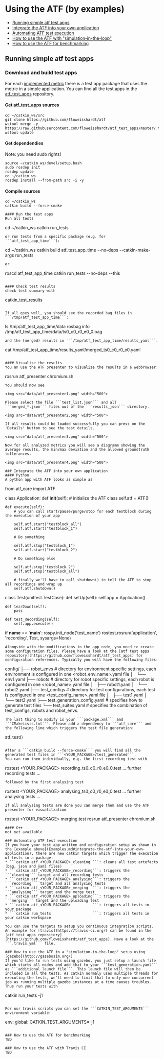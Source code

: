 # Using the ATF (by examples)
* [Running simple atf test apps](Examples.md#running-simple-atf-test-apps)
* [Integrate the ATF into your own application](Examples.md#integrate-the-atf-into-your-own-application)
* [Automating ATF test execution](Examples.md#automating-atf-test-execution)
* [How to use the ATF with "simulation-in-the-loop"](Examples.md#how-to-use-the-atf-in-a-simulation-in-the-loop-setup-using-gazebo)
* [How to use the ATF for benchmarking](Examples.md#how-to-use-the-atf-for-benchmarking)

## Running simple atf test apps
### Download and build test apps
For each [implemented metric](../README.md#implemented-metrics) there is a test app package that uses the metric in a simple application. You can find all the test apps in the [atf_test_apps](https://github.com/floweisshardt/atf_test_apps) repository.

#### Get atf_test_apps sources
```
cd ~/catkin_ws/src
git clone https://github.com/floweisshardt/atf
wstool merge -y https://raw.githubusercontent.com/floweisshardt/atf_test_apps/master/.travis.rosinstall
wstool update
```

#### Get dependendies
Note: you need sudo rights!
```
source ~/catkin_ws/devel/setup.bash
sudo rosdep init
rosdep update
cd ~/catkin_ws
rosdep install --from-path src -i -y
```

#### Compile sources
```
cd ~/catkin_ws
catkin build --force-cmake

#### Run the test apps
Run all tests
```
cd ~/catkin_ws
catkin run_tests
```
or run tests from a specific package (e.g. for ```atf_test_app_time```):
```
cd ~/catkin_ws
catkin build atf_test_app_time --no-deps --catkin-make-args run_tests
```
or
```
roscd atf_test_app_time
catkin run_tests --no-deps --this
```

#### Check test results
check test summary with
```
catkin_test_results
```

If all goes well, you should see the recorded bag files in ```/tmp/atf_test_app_time```:
```
ls /tmp/atf_test_app_time/data
rosbag info /tmp/atf_test_app_time/data/ts0_c0_r0_e0_0.bag
```
and the (merged) results in ```/tmp/atf_test_app_time/results_yaml```:
```
cat /tmp/atf_test_app_time/results_yaml/merged_ts0_c0_r0_e0.yaml
```

#### Visualize the results
You an use the ATF presenter to visualize the results in a webbrowser:
```
rosrun atf_presenter chromium.sh
```
You should now see 

<img src="data/atf_presenter1.png" width="500">

Please select the file ```test_list.json``` and all ```merged_*.json``` files out of the ```results_json``` directory.

<img src="data/atf_presenter2.png" width="500">

If all results could be loaded successfully you can press on the 'Details' button to see the test details.

<img src="data/atf_presenter3.png" width="500">

Now for all analyzed metrics you will see a diagramm showing the average results, the min/max deviation and the allowed groundtruth tollerances.

<img src="data/atf_presenter4.png" width="500">

### Integrate the ATF into your own application
#### Python
A python app with ATF looks as simple as
```
from atf_core import ATF

class Application:
    def __init__(self):
        # initialize the ATF class
        self.atf = ATF()                  

    def execute(self):
        # you can call start/pause/purge/stop for each testblock during the execution of your app

        self.atf.start("testblock_all")
        self.atf.start("testblock_1")

        # Do something

        self.atf.stop("testblock_1")
        self.atf.start("testblock_2")

        # Do something else

        self.atf.stop("testblock_2")
        self.atf.stop("testblock_all")

        # finally we'll have to call shutdown() to tell the ATF to stop all recordings and wrap up
        self.atf.shutdown()

class Test(unittest.TestCase):
    def setUp(self):
        self.app = Application()

    def tearDown(self):
        pass

    def test_Recording(self):
        self.app.execute()

if __name__ == '__main__':
    rospy.init_node('test_name')
    rostest.rosrun('application', 'recording', Test, sysargs=None)
```
Alongside with the modifications in the app code, you need to create some configuration files. Please have a look at the [atf test apps repository](https://github.com/floweisshardt/atf_test_apps) for configuration references. Typically you will have the following files:
```
config/
├── robot_envs                   # directory for environment specific settings, each environment is configured in one <robot_env_name>.yaml file
│   └── env1.yaml
├── robots                       # directory for robot specific settings, each robot is configured in one <robot_name>.yaml file
│   ├── robot1.yaml
│   └── robot2.yaml
├── test_configs                 # directory for test configurations, each test is configured in one <test_config_name>.yaml file
│   ├── test1.yaml
│   └── test2.yaml
├── test_generation_config.yaml  # specifies how to generate test files
└── test_suites.yaml             # specifies the combination of test_configs, robots and robot_envs.
```
The last thing to modify is your ```package.xml``` and ```CMakeLists.txt```. Please add a dependency to ```atf_core``` and the following line which triggers the test file generation:
```
atf_test()
```

After a ```catkin build --force-cmake``` you will find all the generated test files in ```<YOUR_PACKAGE>/test_generated```.
You can run them individually, e.g. the first recording test with
```
rostest <YOUR_PACKAGE> recording_ts0_c0_r0_e0_0.test
... further recording tests ...
```
followed by the first analysing test
```
rostest <YOUR_PACKAGE> analysing_ts0_c0_r0_e0_0.test
... further analysing tests ...
```
If all analysing tests are done you can merge them and use the ATF presenter for visualitzation
```
rostest <YOUR_PACKAGE> merging.test
rosrun atf_presenter chromium.sh
```
#### C++
not yet available

### Automating ATF test execution
If you have your test app written and configuration setup as shown in the [example above](Examples.md#integrate-the-atf-into-your-own-application), there are new catkin targets which trigger the execution of tests in a package:
* ```catkin atf_<YOUR_PACKAGE>_cleaning ```: cleans all test artefacts (bag, json and yaml files)
* ```catkin atf_<YOUR_PACKAGE>_recording```: triggers the ```cleaning``` target and all recording tests
* ```catkin atf_<YOUR_PACKAGE>_analysing```: triggers the ```recording``` target and all analysing tests
* ```catkin atf_<YOUR_PACKAGE>_merging  ```: triggers the ```analysing``` target and the merge test
* ```catkin atf_<YOUR_PACKAGE>_uploading```: triggers the ```merging``` target and the uploading test
* ```catkin atf_<YOUR_PACKAGE>          ```: triggers all tests in your package
* ```catkin run_tests                   ```: triggers all tests in your catkin workspace

You can use the targets to setup you continuous integration scripts. An example for [travis](https://travis-ci.org/) can be found in the [atf test apps repository](https://github.com/floweisshardt/atf_test_apps). Have a look at the ```.travis.yml``` file.

### How to use the ATF in a "simulation-in-the-loop" setup using [gazebo](http://gazebosim.org/)
If you'd like to run tests using gazebo, you just setup a launch file which starts all nodes and add that to your ```test_generation.yaml``` as ```additional_launch_file```. This launch file will then be included in all the tests. As catkin normaly uses multiple threads for executing the tests, we'll need to limit that to only one concurrent job as running multiple gazebo instances at a time causes troubles. Thus run your tests with
```
catkin run_tests -j1
```

For our travis scripts you can set the ```CATKIN_TEST_ARGUMENTS``` environment variable:
```
env:
  global:
    CATKIN_TEST_ARGUMENTS=-j1
```

### How to use the ATF for benchmarking
TBD

### How to use the ATF with Travis CI
TBD
